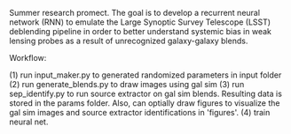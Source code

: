 Summer research promect. The goal is to develop a recurrent neural network (RNN) to emulate the Large Synoptic Survey Telescope (LSST) deblending pipeline in order to better understand systemic bias in weak lensing probes as a result of unrecognized galaxy-galaxy blends.


Workflow:

(1) run input_maker.py to generated randomized parameters in input folder
(2) run generate_blends.py to draw images using gal sim
(3) run sep_identify.py to run source extractor on gal sim blends. Resulting data is stored in the params folder.
Also, can optially draw figures to visualize the gal sim images and source extractor identifications in 'figures'.
(4) train neural net. 
